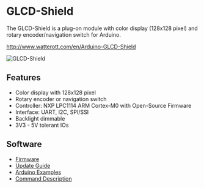 # GLCD-Shield
The GLCD-Shield is a plug-on module with color display (128x128 pixel) and rotary encoder/navigation switch for Arduino.

http://www.watterott.com/en/Arduino-GLCD-Shield

![GLCD-Shield](https://raw.github.com/watterott/GLCD-Shield/master/img/glcd-shield.jpg)


## Features
* Color display with 128x128 pixel
* Rotary encoder or navigation switch
* Controller: NXP LPC1114 ARM Cortex-M0 with Open-Source Firmware
* Interface: UART, I2C, SPI/SSI
* Backlight dimmable
* 3V3 - 5V tolerant IOs


## Software
* [Firmware](https://github.com/watterott/MI0283QT-Adapter/tree/master/fw)
* [Update Guide](https://github.com/watterott/MI0283QT-Adapter/tree/master/fw/update_guide)
* [Arduino Examples](https://github.com/watterott/MI0283QT-Adapter/tree/master/fw/examples)
* [Command Description](https://github.com/watterott/MI0283QT-Adapter/tree/master/fw/docu)
